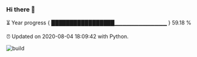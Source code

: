 ### Hi there 👋

⏳ Year progress  { █████████████████▁▁▁▁▁▁▁▁▁▁▁▁▁ } 59.18 %

⏰ Updated on 2020-08-04 18:09:42 with Python.

![build](https://github.com/shenxianpeng/shenxianpeng/workflows/build/badge.svg)